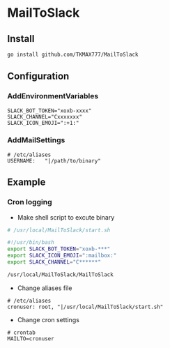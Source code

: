 # MailToSlack

## Install

```sh
go install github.com/TKMAX777/MailToSlack
```

## Configuration

### AddEnvironmentVariables

```
SLACK_BOT_TOKEN="xoxb-xxxx"
SLACK_CHANNEL="Cxxxxxxx"
SLACK_ICON_EMOJI=":+1:"
```

### AddMailSettings

```
# /etc/aliases
USERNAME:   "|/path/to/binary"
```

## Example
### Cron logging

- Make shell script to excute binary

```sh
# /usr/local/MailToSlack/start.sh

#!/usr/bin/bash
export SLACK_BOT_TOKEN="xoxb-***"
export SLACK_ICON_EMOJI=":mailbox:"
export SLACK_CHANNEL="C******"

/usr/local/MailToSlack/MailToSlack

```

- Change aliases file

```
# /etc/aliases
cronuser: root, "|/usr/local/MailToSlack/start.sh"
```

- Change cron settings

```
# crontab
MAILTO=cronuser
```

